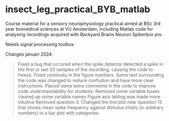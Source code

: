 # insect_leg_practical_BYB_matlab
Course material for a sensory neurophysiology practical aimed at BSc 3rd year biomedical sciences at VU Amsterdam, including Matlab code for analysing recordings acquired with Backyard Brains Neuron Spikerbox pro.

Needs signal processing toolbox

Changes januari 2024
> Fixed a bug that occured when the spike detector detected a spike in the first or last 20 samples of the recording, causing the code to freeze.
> Fixed continuity in the figure numbers.
> Some text surrounding the code was changed to reduce confudion and have more clear instructions.
> Placed some extra comments in the code to improve code understandability for students.
> Removed some variable boxes cleared up some variable names
> Figure axis labling was made more intuitive
> Removed question 3.
> Changed the line plot near question 13 that shows mean spike frequency against stimulus intsity (in arbitrary numbers) to a bar plot with categories. 
